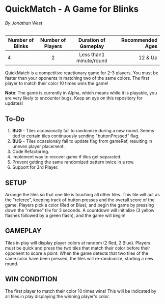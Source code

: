 # QuickMatch - A Game for Blinks
###### By Jonathan West

| Number of Blinks | Number of Players | Duration of Gameplay | Recommended Ages |
|------------------|:-----------------:|:--------------------:|-----------------:|
|  4            | 2             |  Less than1 minute/round    | 12 & Up          |

QuickMatch is a competitive reactionary game for 2-3 players. You must be faster than your oponents in matching two of the same colors.  The first player to match their color 10 times wins the game!

**Note**: The game is currently in Alpha, which means while it is playable, you are very likely to encounter bugs.  Keep an eye on this repository for updates!

## To-Do
1. **BUG** - Tiles occasionally fail to randomize during a new round.  Seems tied to certain tiles continuously sending "buttonPressed" flag.
2. **BUG** - Tiles ocassionaly fail to update flag from gameRef, resulting in uneven player placement.
3. Code Refactoring.
4. Implement way to recover game if tiles get separated.
5. Prevent getting the same randomized pattern twice in a row.
6. Support for 3rd Player.

## SETUP
Arrange the tiles so that one tile is touching all other tiles.  This tile will act as the "referee", keeping track of button presses and the overall score of the game.  Players pick a color (Red or Blue), and begin the game by pressing down the "referee" tile for 3 seconds.  A countdown will initialize (3 yellow flashes followed by a green flash), and the game will begin!


## GAMEPLAY
Tiles in play will display player colors at random (2 Red, 2 Blue).  Players must be quick and press the two tiles that match their color before their opponent to score a point.  When the game detects that two tiles of the same color have been pressed, the tiles will re-randomize, starting a new round.

## WIN CONDITION
The first player to match their color 10 times wins!  This will be indicated by all tiles in play displaying the winning player's color.